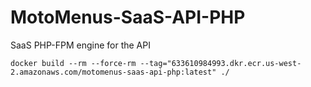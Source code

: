 # MotoMenus-SaaS-API-PHP
SaaS PHP-FPM engine for the API

```shell
docker build --rm --force-rm --tag="633610984993.dkr.ecr.us-west-2.amazonaws.com/motomenus-saas-api-php:latest" ./
```
